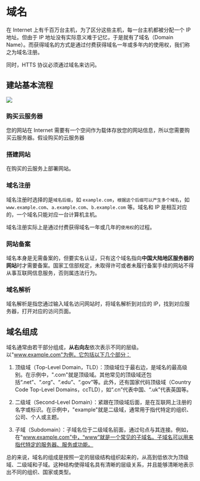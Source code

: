 # 域名

在 Internet 上有千百万台主机，为了区分这些主机，每一台主机都被分配一个 IP 地址。但由于 IP 地址没有实际意义难于记忆，于是就有了域名（Domain Name）。而获得域名的方式是通过付费获得域名一年或多年内的使用权，我们称之为域名注册。

同时，HTTS 协议必须通过域名来访问。

## 建站基本流程

![](http://image.newarea.site/2024-01-27-23-11-26.png)

### 购买云服务器

您的网站在 Internet 需要有一个空间作为载体存放您的网站信息，所以您需要购买云服务器。假设购买的云服务器

### 搭建网站

在购买的云服务上部署网站。

### 域名注册

域名注册时选择的是`域名后缀`，如 `example.com`，`根据这个后缀可以产生多个域名`，如 `www.example.com`、`a.example.com`、`b.example.com` 等。域名和 IP 是相互对应的，一个域名只能对应一台计算机主机。

域名注册实际上是通过付费获得域名一年或几年的`使用权`的过程。

### 网站备案

域名本身是无需备案的，但要实名认证，只有这个域名指向**中国大陆地区服务器的网站**时才需要备案。国家工信部规定，未取得许可或者未履行备案手续的网站不得从事互联网信息服务，否则属违法行为。

### 域名解析

域名解析是指您通过输入域名访问网站时，将域名解析到对应的 IP，找到对应服务器，打开对应的访问页面。

## 域名组成

域名通常由若干部分组成，**从右向左**依次表示不同的层级。以"www.example.com"为例，它包括以下几个部分：

1. 顶级域（Top-Level Domain，TLD）：顶级域位于最右边，是域名的最高级别。在示例中，".com"就是顶级域。其他常见的顶级域还包括“.net”、“.org”、“.edu”、“.gov”等。此外，还有国家代码顶级域（Country Code Top-Level Domains，ccTLD），如“.cn”代表中国、“.uk”代表英国等。

2. 二级域（Second-Level Domain）：紧跟在顶级域后面，是在互联网上注册的名字或标识。在示例中，"example"就是二级域，通常用于指代特定的组织、公司、个人或主题。

3. 子域（Subdomain）：子域名位于二级域名前面，通过句点与其连接。例如，在"www.example.com"中，“www”就是一个常见的子域名。子域名可以用来指代特定的服务器、服务或功能。

总的来说，域名的组成是按照一定的层级结构组织起来的，从高到低依次为顶级域、二级域和子域。这种结构使得域名具有清晰的层级关系，并且能够清晰地表示出不同的组织、国家或类型。